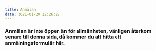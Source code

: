 ```yaml
---
title: Anmälan
date: 2021-01-28 12:26:22
---
```


<h3>
Anmälan är inte öppen än för allmänheten, vänligen återkom senare till denna sida, då kommer du att hitta ett
anmälningsformulär här.
</h3>

<!-- <script type="text/javascript" src="https://form.jotform.com/jsform/223311949794364"></script> -->

<!-- <script defer>
const endpoint = 'http://sti-starcraft.org:3000/graphql';
var members;

const validateEmail = email => {
  const regex = /[^\s@]+@[^\s@]+\.[^\s@]+/;
  return !!(email.match(regex) && email.match(regex).length === 1 && email.match(regex)[0] === email);
}

const validateSSN = ssn => {
  const allowedSSNRegexPatterns = [
    /[0-9]{10,10}/g, // YYMMDDXXXX
    /[0-9]{12,12}/g, // YYYYMMDDXXXX
    /[0-9]{8,8}-[0-9]{4,4}/g, // YYYYMMDD-XXXX
    /[0-9]{6,6}-[0-9]{4,4}/g // YYMMDD-XXXX
  ];
  return allowedSSNRegexPatterns.some(regex =>
    ssn.match(regex) &&
    ssn.match(regex).length === 1 &&
    ssn.match(regex)[0] === ssn
  );
}

function submitMember(firstName, lastName, ssn, email, trainingGroup, memberLastTerm = 0, lastTermTrainingGroup = '', message = '') {
    message = message.replaceAll('\n', ' ');

    const query =
    `mutation {
      addMember(
        firstName:"${firstName}"
        lastName:"${lastName}"
        ssn:"${ssn}"
        message:"${message}"
        email:"${email}"
        trainingGroup:"${trainingGroup}"
        memberLastTerm:${memberLastTerm}
        lastTermTrainingGroup:"${lastTermTrainingGroup}"
      ) {
        id
        firstName
        lastName
        ssn
        email
        message
        trainingGroup
        memberLastTerm
        lastTermTrainingGroup
      }
    }`;
  return fetch(endpoint, {
    method: 'POST',
    headers: {
      'Content-Type': 'application/json',
      'Accept': 'application/json',
    },
    body: JSON.stringify({ query })
  }).then(r => r.json()).then(resp => {
    if (resp && resp.data && resp.data.addMember && resp.data.addMember.firstName && resp.data.addMember.lastName) {
      // Success
      document.getElementById('successBox').style.display = 'block';
      document.getElementById('signupForm').style.display = 'none';
    } else {
      document.getElementById('failBox').style.display = 'block';
      document.getElementById('signupForm').style.display = 'none';
      document.querySelector('#failBox p').innerHTML = JSON.stringify(resp, null, 4);
      console.error(resp);
    }
    window.scrollTo(0,0);
  }).catch(err => {
    document.getElementById('failBox').style.display = 'block';
    document.getElementById('signupForm').style.display = 'none';
    document.querySelector('#failBox p').innerHTML = JSON.stringify(err, null, 4);
    window.scrollTo(0,0);
    console.error(err);
  });
}

function fetchAllSubmissions() {
    var query = `query {
    members {
      id
      firstName
      lastName
      ssn
      trainingGroup
      submissionDate
    }
  }`;
  fetch(endpoint, {
    method: 'POST',
    headers: {
      'Content-Type': 'application/json',
      'Accept': 'application/json',
    },
    body: JSON.stringify({
      query
    })
  }).then(r => r.json()).then(resp => {
    console.log('data returned:', resp);
    members = resp.data.members;

    /* const nyborjare_count = members.filter(x => x.trainingGroup === 'Nybörjargruppen').length;
    const fortsattare_count = members.filter(x => x.trainingGroup === 'Fortsättargruppen').length;
    const avancerade_count = members.filter(x => x.trainingGroup === 'AvanceradeGruppen').length;
    const tavling_count = members.filter(x => x.trainingGroup === 'Tävlingsgruppen').length;
    const morgon_count = members.filter(x => x.trainingGroup === 'MorgonFörmiddag').length;

    document.querySelector('#trainingGroup option:nth-child(2)').innerText += ` (${nyborjare_count} anmälda)`;
    document.querySelector('#trainingGroup option:nth-child(3)').innerText += ` (${fortsattare_count} anmälda)`;
    document.querySelector('#trainingGroup option:nth-child(4)').innerText += ` (${avancerade_count} anmälda)`;
    document.querySelector('#trainingGroup option:nth-child(5)').innerText += ` (${tavling_count} anmälda)`;
    document.querySelector('#trainingGroup option:nth-child(6)').innerText += ` (${morgon_count} anmälda)`; */
  }).catch(console.error);
}

function setListeners() {
  // VALIDATE EMAIL
  [...document.querySelectorAll('#mail1, #mail2')].forEach(x => {
    console.log(x)
    x.addEventListener('change', ev => {
      const email1 = document.getElementById('mail1').value;
      const email2 = document.getElementById('mail2').value;
      if (email1 !== email2) {
        document.getElementById('emailErrorMessage').style.display = 'block';
        document.querySelector('#emailErrorMessage div').innerText = 'Mail-adresserna stämmer inte överens med varandra';
        document.getElementById('mail1').style.backgroundColor = '#ffd8d8';
        document.getElementById('mail2').style.backgroundColor = '#ffd8d8';
      } else {
        document.getElementById('emailErrorMessage').style.display = 'none';
        document.getElementById('mail1').style.backgroundColor = 'white';
        document.getElementById('mail2').style.backgroundColor = 'white';
      }
    })
  });
  document.getElementById('trainingGroup').addEventListener('change', ev => {
    if (document.getElementById('trainingGroup').value !== 'none') {
      document.getElementById('trainingGroupDescription').style.display = 'block';

      /* <option value="Nybörjargruppen">Nybörjargruppen</option>
      <option value="Fortsättargruppen">Fortsättargruppen</option>
      <option value="AvanceradeGruppen">Avancerade gruppen</option>
      <option value="Tävlingsgruppen">Tävlingsgruppen</option>
      <option value="MorgonFörmiddag">Endast morgon/förmiddag</option> */

      if (document.getElementById('trainingGroup').value === 'Nybörjargruppen') {
        document.querySelector('#trainingGroupDescription div').innerHTML =
        `<strong>NYBÖRJARGRUPPEN:</strong> Ingen tidigare erfarenhet krävs. Här lär man sig thaiboxning från grunden, steg för steg, av våra duktiga instruktörer. Det spelar ingen roll vilken form du är i, alla är välkomna att komma och lära sig muay thai hos oss! <strong>Som nybörjare får du provträna gratis första veckan innan du bestämmer dig ifall du vill fortsätta eller inte.</strong>`;
      } else if (document.getElementById('trainingGroup').value === 'Fortsättargruppen') {
        document.querySelector('#trainingGroupDescription div').innerHTML =
        `<strong>FORTSÄTTARGRUPPEN:</strong> För den som har lite erfarenhet men fortfarande är ganska ny inom sporten. Minst 1-2 terminers erfarenhet av thaiboxning. Den naturliga fortsättningen för den som redan tränat i nybörjargruppen.`;
      } else if (document.getElementById('trainingGroup').value === 'AvanceradeGruppen') {
        document.querySelector('#trainingGroupDescription div').innerHTML =
        `<strong>AVANCERADE GRUPPEN:</strong> För dig som är erfaren av thaiboxning och klarar av att hålla en avancerad nivå. Du ska behärska alla thaiboxningstekniker och vara bekväm med sparringmoment och hård träning.`;
      } else if (document.getElementById('trainingGroup').value === 'Tävlingsgruppen') {
        document.querySelector('#trainingGroupDescription div').innerHTML =
        `<strong>TÄVLINGSGRUPPEN:</strong> I tävlingsgruppen tävlar man. Det är hårda krav på medlemmar i denna gruppen. Du måste få godkänt av en tränare för att få träna i denna gruppen, för att säkerställa att du är redo. Du har mycket hög närvaro på klubben och tar stort eget ansvar för din utveckling & din fysik. Vid undermålig prestation får du byta grupp - det är ingen lek i denna grupp.`;
      } else if (document.getElementById('trainingGroup').value === 'MorgonFörmiddag') {
        document.querySelector('#trainingGroupDescription div').innerHTML =
        `<strong>MORGON/FÖRMIDDAGS-GRUPPEN:</strong> Detta är ett alternativ för dig som kan tänka dig att ENDAST träna på morgonen/förmiddagen, INTE standardpassen som är på kvällar/eftermiddag. Se schemat. Notera att dessa pass är fripass och inte ledda av instruktörer. Du som väljer detta får betala en reducerad terminsavgift.`;
      } else {
        document.getElementById('trainingGroupDescription').style.display = 'none';
      }
    } else {
      document.getElementById('trainingGroupDescription').style.display = 'none';
    }
  });
  document.getElementById('memberLastTerm').addEventListener('change', ev => {
    let checked = document.getElementById('memberLastTerm').checked;
    if (checked) {
      document.getElementById('lastTermMembership').classList.remove('disabled');
    } else {
      document.querySelector('#lastTermMembership select').value = 'none';
      document.getElementById('lastTermMembership').classList.add('disabled');
    }
  });
  // SUBMIT BUTTON
  document.getElementById('submitButton').addEventListener('click', ev => {
    let message = '';
    let errorFound = false;

    if (!document.getElementById('firstName').value) {
      message += 'Förnamn saknas\n';
      errorFound = true;
    }
    if (!document.getElementById('lastName').value) {
      message += 'Efternamn saknas\n';
      errorFound = true;
    }
    if (!document.getElementById('ssn').value) {
      message += 'Personnummer saknas\n';
      errorFound = true;
    } else if (!validateSSN(document.getElementById('ssn').value)) {
      message += 'Personnummer har felaktigt format\n';
      errorFound = true;
    }
    if (!document.getElementById('mail1').value || !document.getElementById('mail2').value) {
      message += 'E-post saknas\n';
      errorFound = true;
    } else if (document.getElementById('mail1').value !== document.getElementById('mail2').value) {
      message += 'E-post-adresserna stämmer inte överens med varandra\n';
      errorFound = true;
    } else if (!validateEmail(document.getElementById('mail1').value)) {
      message += 'Email-adressen har ett felaktigt format\n';
      errorFound = true;
    }
    if (!document.getElementById('trainingGroup').value || document.getElementById('trainingGroup').value === 'none') {
      message += 'Träningsgrupp saknas\n';
      errorFound = true;
    }
    if (document.getElementById('memberLastTerm').checked) {
      if (!document.getElementById('trainingGroup2').value || document.getElementById('trainingGroup2').value === 'none') {
        message += 'Träningsgrupp förra terminen saknas\n';
        errorFound = true;
      }
    }

    if (errorFound) {
      document.getElementById('mainErrorMessage').style.display = 'block';
      document.querySelector('#mainErrorMessage div').innerText = message;
    } else {
      // Submit

      document.getElementById('submitButton').setAttribute('disabled', '');

      document.getElementById('mainErrorMessage').style.display = 'none';
      document.querySelector('#mainErrorMessage div').innerText = '';
      submitMember(
        document.getElementById('firstName').value,
        document.getElementById('lastName').value,
        document.getElementById('ssn').value,
        document.getElementById('mail1').value,
        document.getElementById('trainingGroup').value,
        document.getElementById('memberLastTerm').checked ? 1 : 0,
        document.getElementById('trainingGroup2').value === 'none' ? '': document.getElementById('trainingGroup2').value,
        document.getElementById('memberMessage').value
      ).then(() => {
        document.getElementById('submitButton').removeAttribute('disabled');
      })
    }
  });
}

document.addEventListener("DOMContentLoaded", function(){
  fetchAllSubmissions();
  setListeners();
});

</script>

<style>
    #signup {
        width: 100%;
        margin-top: 15px;
    }
    #signup .signup__row {
        display: flex;
        flex-direction: row;
        flex-wrap: nowrap;
        align-items: flex-start;
        align-content: center;
        justify-content: center;
    }
    #signup .signup__row.info, #signup .signup__row.error {
      display: block;
      border-radius: 8px;
      box-shadow: 0 5px 10px #0000003d;
      color: black;
    }
    #signup .signup__row.disabled {
      pointer-events: none;
      user-select: none;
      color: gainsboro;
    }
    #signup .signup__row.disabled select {
      border-color: gainsboro;
      color: gainsboro;
    }
    #signup .signup__row.info {
      background: #b0b5ef;
    }
    #signup .signup__row.error {
      background: #ffd8d8;
    }
    #signup .signup__row .signup__column {
        padding: 10px;
    }
    #signup span.mandatory {
        color: red;
    }
    #signup span.mandatory:before {
        content: '*'
    }
    #signup .signup__row .signup__column:first-child {
        font-size: 1.6em;
        width: 40%;
    }
    #signup .signup__row .signup__column:last-child {
        font-size: 1.6em;
        width: 60%;
        padding-right: 20px;
    }
    #signup .signup__row .signup__column.double.center {
        text-align: center;
    }
    #signup .signup__row .signup__column.double {
      width: calc(100% - 40px);
    }
    #signup .signup__row .signup__column input[type=text] {
        font-size: 1.2em;
        width: 100%;
        border-radius: 5px;
        padding: 3px 10px;
    }
    #signup .signup__row .signup__column textarea {
        font-size: 0.6em;
        width: 100%;
        height: 140px;
        border-radius: 5px;
        padding: 3px 10px;
        resize: none;
    }
    #signup .signup__row .signup__column select {
        width: 100%;
        border-radius: 5px;
        padding: 3px 10px;
        font-size: 0.8em;
    }
    #signup .signup__row .signup__column input[type=checkbox] {
        width: 25px;
        height: 25px;
    }
    #signup #submitButton {
        font-size: 1.5em;
        padding: 8px 50px;
        outline: none;
        border: 2px solid black;
        border-radius: 5px;
        outline: none;
        background-color: #0fe628;
        cursor: pointer;
    }
    #signup #submitButton:hover {
        background-color: #98ffa4;
    }
    #signup #submitButton {
        font-size: 1.5em;
        padding: 8px 50px;
        outline: none;
        border: 2px solid black;
        border-radius: 5px;
        outline: none;
        background-color: #0fe628;
        cursor: pointer;
    }
    #successBox, #failBox {
      text-align: center;
    }
    #successBox h3 {
      font-size: 2em;
    }
    #successBox p {
      font-size: 1.3em;
    }
    #successBox #checkboxContainer {
      text-align: center;
    }
    #successBox #checkboxContainer svg {
      width: 250px;
      height: 250px;
      fill: #3bce3b;
      border: 10px solid #3bce3b;
      border-radius: 50%;
      padding: 20px;
      filter: drop-shadow(2px 4px 6px gainsboro);
    }
</style>

<div id="successBox" style="display: none;">
  <div id="checkboxContainer">
    <svg xmlns="http://www.w3.org/2000/svg" width="24" height="24" viewBox="0 0 24 24"><path d="M20.285 2l-11.285 11.567-5.286-5.011-3.714 3.716 9 8.728 15-15.285z"/></svg>
  </div>
  <h3>
    Tack för din anmälan!
  </h3>
  <p>
    Du är härmed anmäld och bör ha fått ett automatiskt bekräftelse-mail till epost-adressen du angav. Vänligen anmäl dig inte mer gång än en.
  </p>
</div>
<div id="failBox" style="display: none;">
  <h3>
    Något gick fel med din anmälan
  </h3>
  <p></p>
</div>

<form action="javascript:void(0);" id="signupForm">
    <div id="signup">
        <div class="signup__row">
            <div class="signup__column">
                Förnamn <span class="mandatory"></span>
            </div>
            <div class="signup__column">
                <input type="text" id="firstName" maxlength="55" />
            </div>
        </div>
        <div class="signup__row">
            <div class="signup__column">
                Efternamn <span class="mandatory"></span>
            </div>
            <div class="signup__column">
                <input type="text" id="lastName" maxlength="55" />
            </div>
        </div>
        <div class="signup__row">
            <div class="signup__column">
                Fullständigt personnummer <span class="mandatory"></span>
            </div>
            <div class="signup__column">
                <input type="text" id="ssn" maxlength="55" placeholder="YYYYMMDDXXXX" />
            </div>
        </div>
        <div class="signup__row">
            <div class="signup__column double" style="font-size: 1em">
                <strong>Det är viktigt att du anger en korrekt email-adress, eftersom vi behöver kontakta dig för att bekräfta din ansökan.</strong>
            </div>
        </div>
        <div class="signup__row">
            <div class="signup__column">
                E-post <span class="mandatory"></span>
            </div>
            <div class="signup__column">
                <input type="text" id="mail1" maxlength="55" placeholder="mail@mailhost.com" />
            </div>
        </div>
        <div class="signup__row">
            <div class="signup__column">
                Verifiera E-post <span class="mandatory"></span>
            </div>
            <div class="signup__column">
                <input type="text" id="mail2" maxlength="55" placeholder="mail@mailhost.com" />
            </div>
        </div>
        <div class="signup__row error" style="display: none;" id="emailErrorMessage">
            <div class="signup__column double" style="font-size: 1em">
            </div>
        </div>
        <div class="signup__row">
            <div class="signup__column">
                Meddelande till tränarna (valfritt)
            </div>
            <div class="signup__column">
                <textarea id="memberMessage" maxlength="450" placeholder="Valfritt meddelande om du har något speciellt du känner att du vill tillägga"></textarea>
            </div>
        </div>
        <div class="signup__row">
            <div class="signup__column">
                Träningsgrupp <span class="mandatory"></span>
            </div>
            <div class="signup__column">
                <select id="trainingGroup">
                    <option value="none">VÄLJ EN GRUPP</option>
                    <option value="Nybörjargruppen">Nybörjargruppen</option>
                    <option value="Fortsättargruppen">Fortsättargruppen</option>
                    <option value="AvanceradeGruppen">Avancerade gruppen</option>
                    <option value="Tävlingsgruppen">Tävlingsgruppen</option>
                    <option value="MorgonFörmiddag">Endast morgon/förmiddag</option>
                </select>
            </div>
        </div>
        <div class="signup__row">
            <div class="signup__column double" style="font-size: 1em" id="chosenGroupInfo"></div>
        </div>
        <div class="signup__row info" id="trainingGroupDescription" style="display: none; margin-bottom: 10px;">
            <div class="signup__column double" style="font-size: 1em"></div>
        </div>
        <div class="signup__row info">
            <div class="signup__column double" style="font-size: 1em">
                <span style="font-weight: 900; color: red;">OBS!</span> Detta val gäller vilken grupp du helst VILL träna i. Tränare på Lejonkulan har alltid rätt att placera dig i en annan grupp. Om du t.ex väljer Tävlingsgruppen, som är den gruppen med högst krav, så är det inte garanterat att du får träna i den gruppen ifall tränare på Lejonkulan anser att du platsar bättre i Avancerade gruppen.
            </div>
        </div>
        <div class="signup__row">
            <div class="signup__column">
                Var du medlem hos oss förra terminen?
            </div>
            <div class="signup__column">
                <input type="checkbox" id="memberLastTerm" />
            </div>
        </div>
        <div class="signup__row disabled" id="lastTermMembership">
            <div class="signup__column">
                Om ja på föregående, vilken grupp var du i då?
            </div>
            <div class="signup__column">
                <select id="trainingGroup2">
                    <option value="none">VÄLJ EN GRUPP</option>
                    <option value="Nybörjargruppen">Nybörjargruppen</option>
                    <option value="Fortsättargruppen">Fortsättargruppen</option>
                    <option value="AvanceradeGruppen">Avancerade gruppen</option>
                    <option value="Tävlingsgruppen">Tävlingsgruppen</option>
                    <option value="MorgonFörmiddag">Endast morgon/förmiddag</option>
                </select>
            </div>
        </div>
        <div class="signup__row error" style="display: none;" id="mainErrorMessage">
            <div class="signup__column double" style="font-size: 1em">
            </div>
        </div>
        <div class="signup__row">
            <div class="signup__column double center">
                <button id="submitButton">
                    Ansök
                </button>
            </div>
        </div>
    </div>
</form> -->